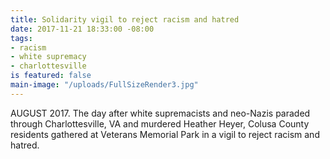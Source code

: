 ```yaml
---
title: Solidarity vigil to reject racism and hatred
date: 2017-11-21 18:33:00 -08:00
tags:
- racism
- white supremacy
- charlottesville
is featured: false
main-image: "/uploads/FullSizeRender3.jpg"
---
```


AUGUST 2017. The day after white supremacists and neo-Nazis paraded through Charlottesville, VA and murdered Heather Heyer, Colusa County residents gathered at Veterans Memorial Park in a vigil to reject racism and hatred. 